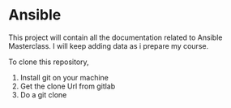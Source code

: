 # Ansible

This project will contain all the documentation related to Ansible Masterclass. I will keep adding data as i prepare my course. 

To clone this repository, 
1) Install git on your machine
2) Get the clone Url from gitlab
3) Do a git clone 